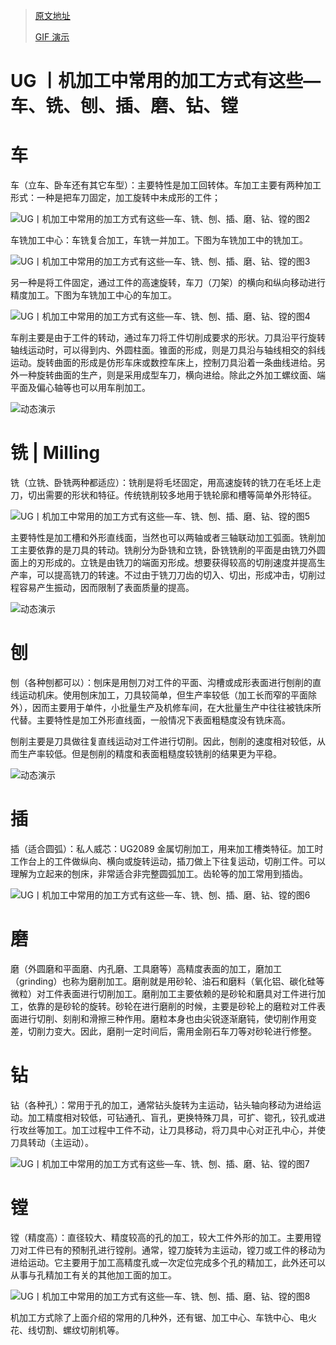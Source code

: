 > [原文地址](https://www.jishulink.com/post/1301611)
>
> [GIF 演示](https://zhuanlan.zhihu.com/p/45481130)

# UG 丨机加工中常用的加工方式有这些—车、铣、刨、插、磨、钻、镗

# 车

车（立车、卧车还有其它车型）：主要特性是加工回转体。车加工主要有两种加工形式：一种是把车刀固定，加工旋转中未成形的工件；

![UG丨机加工中常用的加工方式有这些—车、铣、刨、插、磨、钻、镗的图2](https://img.jishulink.com/202101/imgs/8ebb43db53a24d4e9004a57f19a54a9b?image_process=/format,webp)

车铣加工中心：车铣复合加工，车铣一并加工。下图为车铣加工中的铣加工。

![UG丨机加工中常用的加工方式有这些—车、铣、刨、插、磨、钻、镗的图3](https://img.jishulink.com/202101/imgs/9e19f5369379409497f98318b72593db?image_process=/format,webp)

另一种是将工件固定，通过工件的高速旋转，车刀（刀架）的横向和纵向移动进行精度加工。下图为车铣加工中心的车加工。

![UG丨机加工中常用的加工方式有这些—车、铣、刨、插、磨、钻、镗的图4](https://img.jishulink.com/202101/imgs/14c8dac11e2e4b998473694b787682a5?image_process=/format,webp)

车削主要是由于工件的转动，通过车刀将工件切削成要求的形状。刀具沿平行旋转轴线运动时，可以得到内、外圆柱面。锥面的形成，则是刀具沿与轴线相交的斜线运动。旋转曲面的形成是仿形车床或数控车床上，控制刀具沿着一条曲线进给。另外一种旋转曲面的生产，则是采用成型车刀，横向进给。除此之外加工螺纹面、端平面及偏心轴等也可以用车削加工。

![动态演示](https://ngte-superbed.oss-cn-beijing.aliyuncs.com/uPic/IMXiQcbzzq45.webp)

# 铣 | Milling

铣（立铣、卧铣两种都适应）：铣削是将毛坯固定，用高速旋转的铣刀在毛坯上走刀，切出需要的形状和特征。传统铣削较多地用于铣轮廓和槽等简单外形特征。

![UG丨机加工中常用的加工方式有这些—车、铣、刨、插、磨、钻、镗的图5](https://img.jishulink.com/202101/imgs/2a8f67d1b43b4d5eb287c33cd72b1d1e?image_process=/format,webp)

主要特性是加工槽和外形直线面，当然也可以两轴或者三轴联动加工弧面。铣削加工主要依靠的是刀具的转动。铣削分为卧铣和立铣，卧铣铣削的平面是由铣刀外圆面上的刃形成的。立铣是由铣刀的端面刃形成。想要获得较高的切削速度并提高生产率，可以提高铣刀的转速。不过由于铣刀刀齿的切入、切出，形成冲击，切削过程容易产生振动，因而限制了表面质量的提高。

![动态演示](https://ngte-superbed.oss-cn-beijing.aliyuncs.com/uPic/NkJ0Cyg9KCH1.webp)

# 刨

刨（各种刨都可以）：刨床是用刨刀对工件的平面、沟槽或成形表面进行刨削的直线运动机床。使用刨床加工，刀具较简单，但生产率较低（加工长而窄的平面除外），因而主要用于单件，小批量生产及机修车间，在大批量生产中往往被铣床所代替。主要特性是加工外形直线面，一般情况下表面粗糙度没有铣床高。

刨削主要是刀具做往复直线运动对工件进行切削。因此，刨削的速度相对较低，从而生产率较低。但是刨削的精度和表面粗糙度较铣削的结果更为平稳。

![动态演示](https://ngte-superbed.oss-cn-beijing.aliyuncs.com/uPic/JXI5drasDkVh.webp)

# 插

插（适合圆弧）：私人威芯：UG2089 金属切削加工，用来加工槽类特征。加工时工作台上的工件做纵向、横向或旋转运动，插刀做上下往复运动，切削工件。可以理解为立起来的刨床，非常适合非完整圆弧加工。齿轮等的加工常用到插齿。

![UG丨机加工中常用的加工方式有这些—车、铣、刨、插、磨、钻、镗的图6](https://img.jishulink.com/202101/imgs/1910ab6ec1d1437d82252f2422b5fa21?image_process=/format,webp)

# 磨

磨（外圆磨和平面磨、内孔磨、工具磨等）高精度表面的加工，磨加工（grinding）也称为磨削加工。磨削就是用砂轮、油石和磨料（氧化铝、碳化硅等微粒）对工件表面进行切削加工。磨削加工主要依赖的是砂轮和磨具对工件进行加工，依靠的是砂轮的旋转。砂轮在进行磨削的时候，主要是砂轮上的磨粒对工件表面进行切削、刻削和滑擦三种作用。磨粒本身也由尖锐逐渐磨钝，使切削作用变差，切削力变大。因此，磨削一定时间后，需用金刚石车刀等对砂轮进行修整。

# 钻

钻（各种孔）：常用于孔的加工，通常钻头旋转为主运动，钻头轴向移动为进给运动。加工精度相对较低，可钻通孔、盲孔，更换特殊刀具，可扩、锪孔，铰孔或进行攻丝等加工。加工过程中工件不动，让刀具移动，将刀具中心对正孔中心，并使刀具转动（主运动）。

![UG丨机加工中常用的加工方式有这些—车、铣、刨、插、磨、钻、镗的图7](https://img.jishulink.com/202101/imgs/0ab625bf8ad4406daa9983dace151130?image_process=/format,webp)

# 镗

镗（精度高）：直径较大、精度较高的孔的加工，较大工件外形的加工。主要用镗刀对工件已有的预制孔进行镗削。通常，镗刀旋转为主运动，镗刀或工件的移动为进给运动。它主要用于加工高精度孔或一次定位完成多个孔的精加工，此外还可以从事与孔精加工有关的其他加工面的加工。

![UG丨机加工中常用的加工方式有这些—车、铣、刨、插、磨、钻、镗的图8](https://img.jishulink.com/202101/imgs/9754104e12f74002b9425c8119fd4746?image_process=/format,webp)

机加工方式除了上面介绍的常用的几种外，还有锯、加工中心、车铣中心、电火花、线切割、螺纹切削机等。
